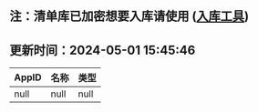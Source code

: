 ## 注：清单库已加密想要入库请使用 ([入库工具](https://github.com/BlankTMing/ManifestAutoUpdate/releases))

## 更新时间：2024-05-01 15:45:46
| AppID | 名称 | 类型  |
| :-------------------- | :----------------------------- | :----------- |
| null | null| null |

